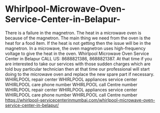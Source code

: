 # Whirlpool-Microwave-Oven-Service-Center-in-Belapur-
 There is a failure in the magnetron. The heat in a microwave oven is because of the magnetron. The main thing we need from the oven is the heat for a food item. If the heat is not getting then the issue will be in the magnetron. In a microwave, the oven magnetron uses high-frequency voltage to give the heat in the oven. Whirlpool Microwave Oven Service Center in Belapur CALL US: 8688821386, 8688821387.  At that time if you are interested to take our services with those sudden charges which are told buy particular technician then at that time our professional will start doing to the microwave oven and replace the new spare part if necessary. WHIRLPOOL    repair center WHIRLPOOL    appliances service center   WHIRLPOOL    care phone number WHIRLPOOL    call Centre number WHIRLPOOL    repair center WHIRLPOOL    appliances service center   WHIRLPOOL    care phone number WHIRLPOOL    call Centre number   https://whirlpool-servicecenterinmumbai.com/whirlpool-microwave-oven-service-center-in-belapur/
